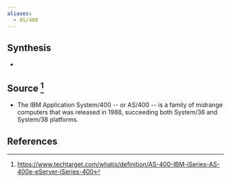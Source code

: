 ```yaml
---
aliases:
  - AS/400
---
```

## Synthesis
- 
## Source [^1]
- The IBM Application System/400 -- or AS/400 -- is a family of midrange computers that was released in 1988, succeeding both System/36 and System/38 platforms.
## References

[^1]: https://www.techtarget.com/whatis/definition/AS-400-IBM-iSeries-AS-400e-eServer-iSeries-400